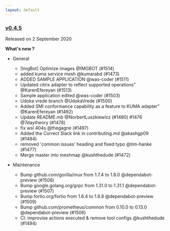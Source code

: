 ```yaml
---
layout: default
---
```


### [v0.4.5](https://github.com/layer5io/meshery/releases/tag/v0.4.5)

Released on 2 September 2020

**What's new ?**

- General

  - [ImgBot] Optimize images @IMGBOT (#1514)
  - added kuma service mesh @kumarabd (#1473)
  - ADDED SAMPLE APPLICATION @was-coder (#1511)
  - Updated citrix adapter to reflect supported operations" @KarenEfereyan (#1513)
  - Sample application edited @was-coder (#1503)
  - Udoka vrede branch @UdokaVrede (#1500)
  - Added SMI conformance capability as a feature to KUMA adapter" @KarenEfereyan (#1492)
  - Update README.mb @NorbertLuszkiewicz (#1480)
    #1476 @7daytheory (#1478)
  - fix wsl 404s @thegagne (#1497)
  - Added the Correct Slack link in contributing.md @akashgp09 (#1484)
  - removed 'common issues' heading and fixed typo @tim-hanke (#1477)
  - Merge master into meshmap @kushthedude (#1472)

- Maintenance

  - Bump github.com/gorilla/mux from 1.7.4 to 1.8.0 @dependabot-preview (#1508)
  - Bump google.golang.org/grpc from 1.31.0 to 1.31.1 @dependabot-preview (#1507)
  - Bump fortio.org/fortio from 1.6.4 to 1.6.8 @dependabot-preview (#1509)
  - Bump github.com/prometheus/common from 0.10.0 to 0.13.0 @dependabot-preview (#1506)
  - CI: improvise actions executed & remove tool configs @kushthedude (#1494)

